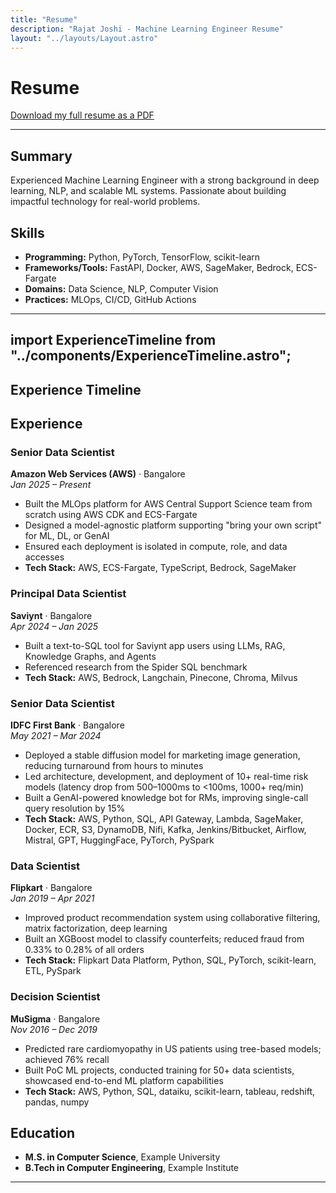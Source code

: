 ```yaml
---
title: "Resume"
description: "Rajat Joshi - Machine Learning Engineer Resume"
layout: "../layouts/Layout.astro"
---
```


# Resume

[Download my full resume as a PDF](/Rajat_ML_Engineer.pdf)

---

## Summary
Experienced Machine Learning Engineer with a strong background in deep learning, NLP, and scalable ML systems. Passionate about building impactful technology for real-world problems.

## Skills
- **Programming:** Python, PyTorch, TensorFlow, scikit-learn
- **Frameworks/Tools:** FastAPI, Docker, AWS, SageMaker, Bedrock, ECS-Fargate
- **Domains:** Data Science, NLP, Computer Vision
- **Practices:** MLOps, CI/CD, GitHub Actions

---
import ExperienceTimeline from "../components/ExperienceTimeline.astro";
---

## Experience Timeline
<ExperienceTimeline />

## Experience

### Senior Data Scientist
**Amazon Web Services (AWS)** · Bangalore  
*Jan 2025 – Present*
- Built the MLOps platform for AWS Central Support Science team from scratch using AWS CDK and ECS-Fargate
- Designed a model-agnostic platform supporting "bring your own script" for ML, DL, or GenAI
- Ensured each deployment is isolated in compute, role, and data accesses
- **Tech Stack:** AWS, ECS-Fargate, TypeScript, Bedrock, SageMaker

### Principal Data Scientist
**Saviynt** · Bangalore  
*Apr 2024 – Jan 2025*
- Built a text-to-SQL tool for Saviynt app users using LLMs, RAG, Knowledge Graphs, and Agents
- Referenced research from the Spider SQL benchmark
- **Tech Stack:** AWS, Bedrock, Langchain, Pinecone, Chroma, Milvus

### Senior Data Scientist
**IDFC First Bank** · Bangalore  
*May 2021 – Mar 2024*
- Deployed a stable diffusion model for marketing image generation, reducing turnaround from hours to minutes
- Led architecture, development, and deployment of 10+ real-time risk models (latency drop from 500–1000ms to <100ms, 1000+ req/min)
- Built a GenAI-powered knowledge bot for RMs, improving single-call query resolution by 15%
- **Tech Stack:** AWS, Python, SQL, API Gateway, Lambda, SageMaker, Docker, ECR, S3, DynamoDB, Nifi, Kafka, Jenkins/Bitbucket, Airflow, Mistral, GPT, HuggingFace, PyTorch, PySpark

### Data Scientist
**Flipkart** · Bangalore  
*Jan 2019 – Apr 2021*
- Improved product recommendation system using collaborative filtering, matrix factorization, deep learning
- Built an XGBoost model to classify counterfeits; reduced fraud from 0.33% to 0.28% of all orders
- **Tech Stack:** Flipkart Data Platform, Python, SQL, PyTorch, scikit-learn, ETL, PySpark

### Decision Scientist
**MuSigma** · Bangalore  
*Nov 2016 – Dec 2019*
- Predicted rare cardiomyopathy in US patients using tree-based models; achieved 76% recall
- Built PoC ML projects, conducted training for 50+ data scientists, showcased end-to-end ML platform capabilities
- **Tech Stack:** AWS, Python, SQL, dataiku, scikit-learn, tableau, redshift, pandas, numpy

## Education
- **M.S. in Computer Science**, Example University
- **B.Tech in Computer Engineering**, Example Institute

---
